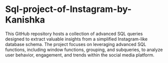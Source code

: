 # Sql-project-of-Instagram-by-Kanishka
This GitHub repository hosts a collection of advanced SQL queries designed to extract valuable insights from a simplified Instagram-like database schema. The project focuses on leveraging advanced SQL functions, including window functions, grouping, and subqueries, to analyze user behavior, engagement, and trends within the social media platform.
